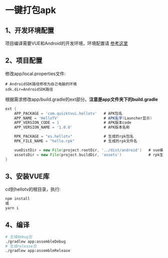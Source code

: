 # 一键打包apk

## 1、开发环境配置
项目编译需要VUE和Android的开发环境，环境配置请 [参考这里](https://developer.extscreen.com/guide/#%E5%AE%89%E8%A3%85%E5%92%8C%E7%8E%AF%E5%A2%83%E9%85%8D%E7%BD%AE)
## 2、项目配置
修改app/local.properties文件:
``` properties
# AndroidSDK路径修改为自己电脑的环境
sdk.dir=AndroidSDK路径
```
根据需求修改app/build.gradle的ext部分。**注意是app文件夹下的build.gradle**
``` groovy
ext {
    APP_PACKAGE = 'com.quicktvui.hellotv'   # APK包名
    APP_NAME = 'HelloTV'                    # APK名字(Launcher显示)
    APP_VERSION_CODE = 1                    # APK版本code
    APP_VERSION_NAME = '1.0.0'              # APK版本名称

    RPK_PACKAGE = "es.hellotv"              # 生成的rpk包名
    RPK_FILE_NAME = "hello.rpk"             # 生成的rpk文件名

    vueDistDir = new File(project.rootDir, '../dist/android')   # vue编译后代码
    assetsDir = new File(project.buildDir, 'assets')            # rpk生成的位置
}
```
## 3、安装VUE库
cd到hellotv的根目录，执行:
```bash
npm install
或
yarn i
```
## 4、编译

``` bash
# 生成debug包
./gradlew app:assembleDebug
# 生成release包
./gradlew app:assembleRelease
```